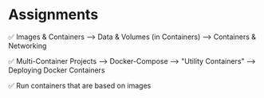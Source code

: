 # Assignments

<!-- Foundation -->
✅ Images & Containers --> Data & Volumes (in Containers) --> Containers & Networking

✅ Multi-Container Projects --> Docker-Compose --> "Utility Containers" --> Deploying Docker Containers

✅ Run containers that are based on images